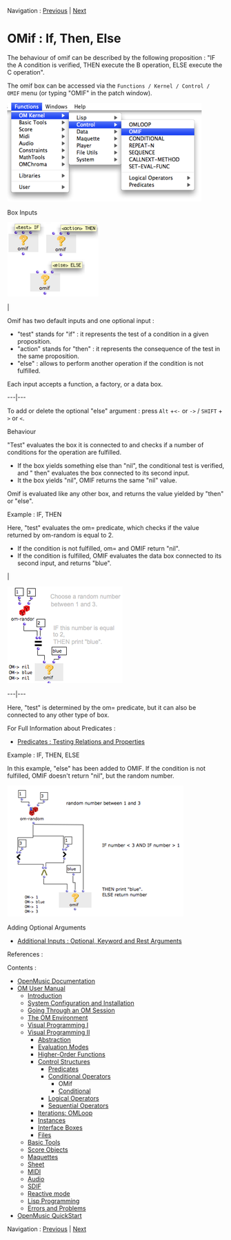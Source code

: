 Navigation : [Previous](ConditionalOps "page
précédente\(Conditional Operators\)") | [Next](Conditional "page
suivante\(Conditional\)")



# OMif : If, Then, Else

The behaviour of omif can be described by the following proposition : "IF the
A condition is verified, THEN execute the B operation, ELSE execute the C
operation".

The omif box can be accessed via the `Functions / Kernel / Control / OMIF`
menu (or typing "OMIF" in the patch window).

![](../res/menuomif.png)

Box Inputs

![](../res/omif-box.png)

|

Omif has two default inputs and one optional input :

  * "test" stands for "if" : it represents the test of a condition in a given proposition. 
  * "action" stands for "then" : it represents the consequence of the test in the same proposition. 
  * "else" : allows to perform another operation if the condition is not fulfilled.

Each input accepts a function, a factory, or a data box.  
  
---|---  
  
To add or delete the optional "else" argument : press `Alt` +`<-` or `->`  /
`SHIFT` \+ `>` or `<`.

Behaviour

"Test" evaluates the box it is connected to and checks if a number of
conditions for the operation are fulfilled.

  * If the box yields something else than "nil", the conditional test is verified, and " then" evaluates the box connected to its second input.
  * It the box yields "nil", OMIF returns the same "nil" value.

Omif is evaluated like any other box, and returns the value yielded by "then"
or "else".

Example : IF, THEN

Here, "test" evaluates the om= predicate, which checks if the value returned
by om-random is equal to 2.

  * If the condition is not fulfilled, om= and OMIF return "nil".
  * If the condition is fulfilled, OMIF evaluates the data box connected to its second input, and returns "blue". 

|

![](../res/omif-basicex.png)  
  
---|---  
  
Here, "test" is determined by the om= predicate, but it can also be connected
to any other type of box.

For Full Information about Predicates :

  * [Predicates : Testing Relations and Properties](Predicates)

Example : IF, THEN, ELSE

In this example, "else" has been added to OMIF. If the condition is not
fulfilled, OMIF doesn't return "nil", but the random number.

![](../res/ifthenelse.png)

Adding Optional Arguments

  * [Additional Inputs : Optional, Keyword and Rest Arguments](AdditionalInputs)

References :

Contents :

  * [OpenMusic Documentation](OM-Documentation)
  * [OM User Manual](OM-User-Manual)
    * [Introduction](00-Contents)
    * [System Configuration and Installation](Installation)
    * [Going Through an OM Session](Goingthrough)
    * [The OM Environment](Environment)
    * [Visual Programming I](BasicVisualProgramming)
    * [Visual Programming II](AdvancedVisualProgramming)
      * [Abstraction](Abstraction)
      * [Evaluation Modes](EvalModes)
      * [Higher-Order Functions](HighOrder)
      * [Control Structures](Control)
        * [Predicates](Predicates)
        * [Conditional Operators](ConditionalOps)
          * OMif
          * [Conditional](Conditional)
        * [Logical Operators](Logical)
        * [Sequential Operators](Sequencial)
      * [Iterations: OMLoop](OMLoop)
      * [Instances](Instances)
      * [Interface Boxes](InterfaceBoxes)
      * [Files](Files)
    * [Basic Tools](BasicObjects)
    * [Score Objects](ScoreObjects)
    * [Maquettes](Maquettes)
    * [Sheet](Sheet)
    * [MIDI](MIDI)
    * [Audio](Audio)
    * [SDIF](SDIF)
    * [Reactive mode](Reactive)
    * [Lisp Programming](Lisp)
    * [Errors and Problems](errors)
  * [OpenMusic QuickStart](QuickStart-Chapters)

Navigation : [Previous](ConditionalOps "page
précédente\(Conditional Operators\)") | [Next](Conditional "page
suivante\(Conditional\)")

